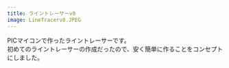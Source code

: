 ```yaml
---
title: ライントレーサーv0
image: LineTracerv0.JPEG
---
```


PICマイコンで作ったライントレーサーです。  
初めてのライントレーサーの作成だったので、安く簡単に作ることをコンセプトにしました。  
